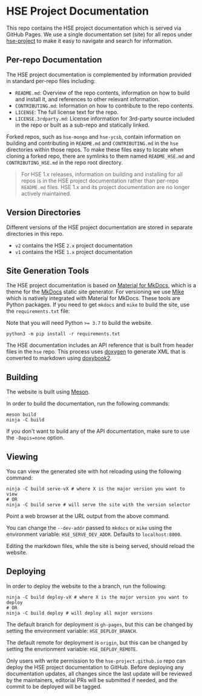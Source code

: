 # HSE Project Documentation

This repo contains the HSE project documentation which is served
via GitHub Pages.  We use a single documentation set (site) for all
repos under [hse-project](https://github.com/hse-project) to make it easy
to navigate and search for information.

## Per-repo Documentation

The HSE project documentation is complemented by information provided in
standard per-repo files including:

* `README.md`: Overview of the repo contents, information on how to
build and install it, and references to other relevant information.
* `CONTRIBUTING.md`: Information on how to contribute to the repo contents.
* `LICENSE`: The full license text for the repo.
* `LICENSE.3rdparty.md`: License information for 3rd-party source
included in the repo or built as a sub-repo and statically linked.

Forked repos, such as `hse-mongo` and `hse-ycsb`, contain information on
building and contributing in `README.md` and `CONTRIBUTING.md` in the
`hse` directories within those repos.  To make these files easy to locate
when cloning a forked repo, there are symlinks to them named `README_HSE.md`
and `CONTRIBUTING_HSE.md` in the repo root directory.

> For HSE 1.x releases, information on building and installing for all
> repos is in the HSE project documentation rather than per-repo
> `README.md` files.
> HSE 1.x and its project documentation are no longer actively maintained.

## Version Directories

Different versions of the HSE project documentation are stored in separate
directories in this repo.

* `v2` contains the HSE `2.x` project documentation
* `v1` contains the HSE `1.x` project documentation

## Site Generation Tools

The HSE project documentation is based on
[Material for MkDocs](https://squidfunk.github.io/mkdocs-material/), which is a
theme for the [MkDocs](https://www.mkdocs.org/) static site generator. For
versioning we use [Mike](https://github.com/jimporter/mike) which is natively
integrated with Material for MkDocs. These tools are Python packages. If you
need to get `mkdocs` and `mike` to build the site, use the `requirements.txt`
file:

Note that you will need Python `>= 3.7` to build the website.

```shell
python3 -m pip install -r requirements.txt
```

The HSE documentation includes an API reference that is built from
header files in the `hse` repo.  This process uses
[doxygen](https://www.doxygen.nl/index.html) to generate XML that is converted
to markdown using [doxybook2](https://github.com/matusnovak/doxybook2).

## Building

The website is built using [Meson](https://mesonbuild.com/).

In order to build the documentation, run the following commands:

```shell
meson build
ninja -C build
```

If you don't want to build any of the API documentation, make sure to use the
`-Dapis=none` option.

## Viewing

You can view the generated site with hot reloading using the following command:

```shell
ninja -C build serve-vX # where X is the major version you want to view
# OR
ninja -C build serve # will serve the site with the version selector
```

Point a web browser at the URL output from the above command.

You can change the `--dev-addr` passed to `mkdocs` or `mike` using the
environment variable: `HSE_SERVE_DEV_ADDR`. Defaults to `localhost:8000`.

Editing the markdown files, while the site is being served, should reload the
website.

## Deploying

In order to deploy the website to the a branch, run the following:

```shell
ninja -C build deploy-vX # where X is the major version you want to deploy
# OR
ninja -C build deploy # will deploy all major versions
```

The default branch for deployment is `gh-pages`, but this can be changed by
setting the environment variable: `HSE_DEPLOY_BRANCH`.

The default remote for deployment is `origin`, but this can be changed by
setting the envrionment variable: `HSE_DEPLOY_REMOTE`.

Only users with write permission to the `hse-project.github.io` repo can deploy
the HSE project documentation to GitHub. Before deploying any documentation
updates, all changes since the last update will be reviewed by the maintainers,
editorial PRs will be submitted if needed, and the commit to be deployed will be
tagged.
